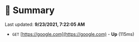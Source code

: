 # 📖 Summary
Last updated: **9/23/2021, 7:22:05 AM**

- `GET` [https://google.com](https://google.com) - **Up** (115ms)
